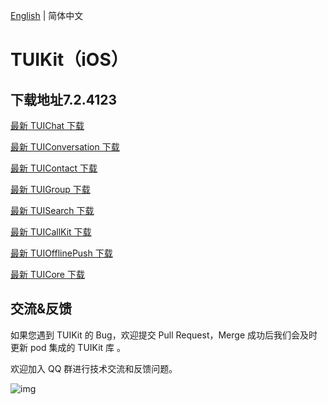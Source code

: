 [English](./README.md) | 简体中文

# TUIKit（iOS）

## 下载地址7.2.4123

[最新 TUIChat 下载](https://im.sdk.cloud.tencent.cn/download/tuikit/7.2.4123/ios/TUIChat.zip)

[最新 TUIConversation 下载](https://im.sdk.cloud.tencent.cn/download/tuikit/7.2.4123/ios/TUIConversation.zip)

[最新 TUIContact 下载](https://im.sdk.cloud.tencent.cn/download/tuikit/7.2.4123/ios/TUIContact.zip)

[最新 TUIGroup 下载](https://im.sdk.cloud.tencent.cn/download/tuikit/7.2.4123/ios/TUIGroup.zip)

[最新 TUISearch 下载](https://im.sdk.cloud.tencent.cn/download/tuikit/7.2.4123/ios/TUISearch.zip)

[最新 TUICallKit 下载](https://im.sdk.cloud.tencent.cn/download/tuikit/7.2.4123/ios/TUICallKit.zip)

[最新 TUIOfflinePush 下载](https://im.sdk.cloud.tencent.cn/download/tuikit/7.2.4123/ios/TUIOfflinePush.zip)


[最新 TUICore 下载](https://im.sdk.cloud.tencent.cn/download/tuikit/7.2.4123/ios/TUICore.zip)


## 交流&反馈

如果您遇到 TUIKit 的 Bug，欢迎提交  Pull Request，Merge 成功后我们会及时更新 pod 集成的 TUIKit 库 。

欢迎加入 QQ 群进行技术交流和反馈问题。

![img]( https://im.sdk.qcloud.com/tools/resource/officialwebsite/pictures/doc_tuikit_qq_group.jpg)